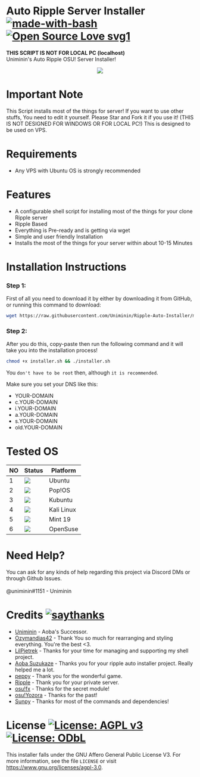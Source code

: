 # Auto Ripple Server Installer [![made-with-bash](https://img.shields.io/badge/Made%20with-Bash-1f425f.svg)](https://www.gnu.org/software/bash/)  [![Open Source Love svg1](https://badges.frapsoft.com/os/v1/open-source.svg?v=103)](https://github.com/Uniminin/) 
<b>**THIS SCRIPT IS NOT FOR LOCAL PC (localhost)**</b><br>
Uniminin's Auto Ripple OSU! Server Installer!

<p align="center">
  <img src="https://github.com/Uniminin/Ripple-Auto-Installer/blob/master/ripple.svg"/>
</p>

# Important Note
This Script installs most of the things for server! If you want to use other stuffs, You need to edit it yourself. Please Star and Fork it if you use it! (THIS IS NOT DESIGNED FOR WINDOWS OR FOR LOCAL PC!) This is designed to be used on VPS.

# Requirements
* Any VPS with Ubuntu OS is strongly recommended

# Features
* A configurable shell script for installing most of the things for your clone Ripple server
* Ripple Based
* Everything is Pre-ready and is getting via wget
* Simple and user friendly Installation
* Installs the most of the things for your server within about 10-15 Minutes

# Installation Instructions

### Step 1:

First of all you need to download it by either by downloading it from GitHub, or running this command to download: 

```bash
wget https://raw.githubusercontent.com/Uniminin/Ripple-Auto-Installer/master/installer.sh
```

### Step 2:

After you do this, copy-paste then run the following command and it will take you into the installation process!

```bash
chmod +x installer.sh && ./installer.sh
```

You `don't have to be root` then, although `it is recommended`.

Make sure you set your DNS like this:

* YOUR-DOMAIN
* c.YOUR-DOMAIN
* i.YOUR-DOMAIN
* a.YOUR-DOMAIN
* s.YOUR-DOMAIN
* old.YOUR-DOMAIN

# Tested OS

| NO | Status| Platform|
|----|-------|---------|
|1|[![](https://github.com/Uniminin/Ripple-Auto-Installer/blob/master/pass.svg)](https://github.com/uniminin)| Ubuntu
|2|[![](https://github.com/Uniminin/Ripple-Auto-Installer/blob/master/pass.svg)](https://github.com/uniminin)| Pop!OS
|3|[![](https://github.com/Uniminin/Ripple-Auto-Installer/blob/master/pass.svg)](https://github.com/uniminin)| Kubuntu
|4|[![](https://github.com/Uniminin/Ripple-Auto-Installer/blob/master/fail.svg)](https://github.com/uniminin)| Kali Linux
|5|[![](https://github.com/Uniminin/Ripple-Auto-Installer/blob/master/fail.svg)](https://github.com/uniminin)| Mint 19
|6|[![](https://github.com/Uniminin/Ripple-Auto-Installer/blob/master/fail.svg)](https://github.com/uniminin)| OpenSuse

# Need Help?
You can ask for any kinds of help regarding this project via Discord DMs or through Github Issues.<br>
<br>
@uniminin#1151 - Uniminin

# Credits [![saythanks](https://img.shields.io/badge/say-thanks-ff69b4.svg)](https://github.com/Uniminin/)
* <a href=https://github.com/Uniminin>Uniminin</a> - Aoba's Successor.
* <a href=https://github.com/Ozymandias42>Ozymandias42</a> - Thank You so much for rearranging and styling everything. You're the best <3.
* <a href=https://github.com/LilPietrek>LilPietrek</a> - Thanks for your time for managing and supporting my shell project.
* <a href=https://github.com/Hazuki-san>Aoba Suzukaze</a> - Thanks you for your ripple auto installer project. Really helped me a lot.
* <a href=https://github.com/ppy>peppy</a> - Thank you for the wonderful game.
* <a href=https://github.com/osuripple>Ripple</a> - Thank you for your private server.
* <a href=https://github.com/osufx>osu!fx</a> - Thanks for the secret module!
* <a href=https://github.com/osuYozora>osu!Yozora</a> - Thanks for the past!
* <a href=https://github.com/EmilySunpy>Sunpy</a> - Thanks for most of the commands and dependencies!

# License [![License: AGPL v3](https://img.shields.io/badge/License-AGPL%20v3-blue.svg)](https://www.gnu.org/licenses/agpl-3.0) [![License: ODbL](https://img.shields.io/badge/License-ODbL-brightgreen.svg)](https://opendatacommons.org/licenses/odbl/)
This installer falls under the GNU Affero General Public License V3. For more information, see the file `LICENSE` or visit https://www.gnu.org/licenses/agpl-3.0.
